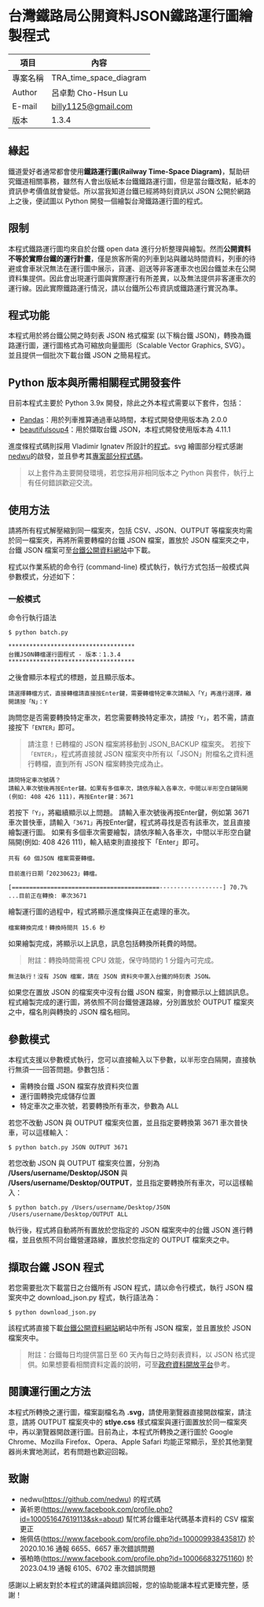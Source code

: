 # 台灣鐵路局公開資料JSON鐵路運行圖繪製程式

|項目|內容|
|---|---|
|專案名稱|TRA_time_space_diagram|
|Author|呂卓勳 Cho-Hsun Lu|
|E-mail|billy1125@gmail.com|
|版本|1.3.4|

## 緣起

鐵道愛好者通常都會使用**鐵路運行圖(Railway Time-Space Diagram)**，幫助研究鐵道相關事務，雖然有人會出版紙本台鐵鐵路運行圖，但是當台鐵改點，紙本的資訊參考價值就會變低。所以當我知道台鐵已經將時刻資訊以 JSON 公開於網路上之後，便試圖以 Python 開發一個繪製台灣鐵路運行圖的程式。

## 限制

本程式鐵路運行圖均來自於台鐵 open data 進行分析整理與繪製。然而**公開資料不等於實際台鐵的運行計畫**，僅是旅客所需的列車到站與離站時間資料，列車的待避或會車狀況無法在運行圖中展示，貨運、迴送等非客運車次也因台鐵並未在公開資料集提供。因此會出現運行圖與實際運行有所差異，以及無法提供非客運車次的運行線。因此實際鐵路運行情況，請以台鐵所公布資訊或鐵路運行實況為準。

## 程式功能

本程式用於將台鐵公開之時刻表 JSON 格式檔案 (以下稱台鐵 JSON)，轉換為鐵路運行圖，運行圖格式為可縮放向量圖形（Scalable Vector Graphics, SVG）。並且提供一個批次下載台鐵 JSON 之簡易程式。

## Python 版本與所需相關程式開發套件

目前本程式主要於 Python 3.9x 開發，除此之外本程式需要以下套件，包括：

* [Pandas](https://github.com/pandas-dev/pandas)：用於列車推算通過車站時間，本程式開發使用版本為 2.0.0
* [beautifulsoup4](https://github.com/getanewsletter/BeautifulSoup4)：用於擷取台鐵 JSON，本程式開發使用版本為 4.11.1

進度條程式碼則採用 Vladimir Ignatev 所設計的[程式](https://gist.github.com/davincif/3e1cb5ef1c4007d4f5ca690d68db8e7b)。svg 繪圖部分程式感謝 [nedwu](https://github.com/nedwu)的啟發，並且參考其[專案部分程式碼](https://github.com/nedwu/TRAOpenDataDiagramer)。

> 以上套件為主要開發環境，若您採用非相同版本之 Python 與套件，執行上有任何錯誤歡迎交流。

## 使用方法

請將所有程式解壓縮到同一檔案夾，包括 CSV、JSON、OUTPUT 等檔案夾均需於同一檔案夾，再將所需要轉檔的台鐵 JSON 檔案，置放於 JSON 檔案夾之中，台鐵 JSON 檔案可至[台鐵公開資料網站](http://163.29.3.98/json/)中下載。

程式以作業系統的命令行 (command-line) 模式執行，執行方式包括一般模式與參數模式，分述如下：

### 一般模式

命令行執行語法

```
$ python batch.py
```

```
************************************
台鐵JSON轉檔運行圖程式 - 版本：1.3.4
************************************
```
之後會顯示本程式的標題，並且顯示版本。
```
請選擇轉檔方式，直接轉檔請直接按Enter鍵，需要轉檔特定車次請輸入「Y」再進行選擇，離開請按「N」：Y
```
詢問您是否需要轉換特定車次，若您需要轉換特定車次，請按`「Y」`，若不需，請直接按下`「ENTER」`即可。
> 請注意！已轉檔的 JSON 檔案將移動到 JSON_BACKUP 檔案夾。
若按下`「ENTER」`，程式將直接就 JSON 檔案夾中所有以「JSON」附檔名之資料進行轉檔，直到所有 JSON 檔案轉換完成為止。
```
請問特定車次號碼？
請輸入車次號後再按Enter鍵。如果有多個車次，請依序輸入各車次，中間以半形空白鍵隔開(例如: 408 426 111)，再按Enter鍵：3671
```
若按下`「Y」`，將繼續顯示以上問題。
請輸入車次號後再按Enter鍵，例如第 3671 車次普快車，請輸入`「3671」`再按Enter鍵，程式將尋找是否有該車次，並且直接繪製運行圖。
如果有多個車次需要繪製，請依序輸入各車次，中間以半形空白鍵隔開(例如: 408 426 111)，輸入結束則直接按下「Enter」即可。
```
共有 60 個JSON 檔案需要轉檔。

目前進行日期「20230623」轉檔。

[==========================================------------------] 70.7% ...目前正在轉換: 車次3671
```
繪製運行圖的過程中，程式將顯示進度條與正在處理的車次。
```
檔案轉換完成！轉換時間共 15.6 秒
```
如果繪製完成，將顯示以上訊息，訊息包括轉換所耗費的時間。

> 附註：轉換時間需視 CPU 效能，保守時間約 1 分鐘內可完成。
```
無法執行！沒有 JSON 檔案，請在 JSON 資料夾中置入台鐵的時刻表 JSON。
```
如果您在置放 JSON 的檔案夾中沒有台鐵 JSON 檔案，則會顯示以上錯誤訊息。
程式繪製完成的運行圖，將依照不同台鐵營運路線，分別置放於 OUTPUT 檔案夾之中，檔名則與轉換的 JSON 檔名相同。

## 參數模式

本程式支援以參數模式執行，您可以直接輸入以下參數，以半形空白隔開，直接執行無須一一回答問題。參數包括：

* 需轉換台鐵 JSON 檔案存放資料夾位置
* 運行圖轉換完成儲存位置
* 特定車次之車次號，若要轉換所有車次，參數為 ALL

若您不改動 JSON 與 OUTPUT 檔案夾位置，並且指定要轉換第 3671 車次普快車，可以這樣輸入：

```
$ python batch.py JSON OUTPUT 3671
```

若您改動 JSON 與 OUTPUT 檔案夾位置，分別為 **/Users/username/Desktop/JSON** 與 **/Users/username/Desktop/OUTPUT**，並且指定要轉換所有車次，可以這樣輸入：

```
$ python batch.py /Users/username/Desktop/JSON /Users/username/Desktop/OUTPUT ALL
```

執行後，程式將自動將所有置放於您指定的 JSON 檔案夾中的台鐵 JSON 進行轉檔，並且依照不同台鐵營運路線，置放於您指定的 OUTPUT 檔案夾之中。

## 擷取台鐵 JSON 程式

若您需要批次下載當日之台鐵所有 JSON 程式，請以命令行模式，執行 JSON 檔案夾中之 download_json.py 程式，執行語法為：

```
$ python download_json.py
```

該程式將直接下載[台鐵公開資料網站](http://ods.railway.gov.tw/tra-ods-web/ods/download/dataResource/railway_schedule/JSON/list)網站中所有 JSON 檔案，並且置放於 JSON 檔案夾中。

> 附註：台鐵每日均提供當日至 60 天內每日之時刻表資料，以 JSON 格式提供。如果想要看相關資料定義的說明，可至[政府資料開放平台](https://data.gov.tw/dataset/6138)參考。

## 閱讀運行圖之方法

本程式所轉換之運行圖，檔案副檔名為 **.svg**，請使用瀏覽器直接開啟檔案，請注意，請將 OUTPUT 檔案夾中的 **stlye.css** 樣式檔案與運行圖置放於同一檔案夾中，再以瀏覽器開啟運行圖。目前為止，本程式所轉換之運行圖於 Google Chrome、Mozilla Firefox、Opera、Apple Safari 均能正常顯示，至於其他瀏覽器尚未實地測試，若有問題也歡迎回報。

## 致謝

* nedwu(https://github.com/nedwu) 的程式碼
* 黃祈恩(https://www.facebook.com/profile.php?id=100051647619113&sk=about) 幫忙將台鐵車站代碼基本資料的 CSV 檔案更正
* 施佩佶(https://www.facebook.com/profile.php?id=100009938435817) 於 2020.10.16 通報 6655、6657 車次錯誤問題
* 張柏皓(https://www.facebook.com/profile.php?id=100066832751160) 於 2023.04.19 通報 6105、6702 車次錯誤問題

感謝以上網友對於本程式的建議與錯誤回報，您的協助能讓本程式更臻完整，感謝！